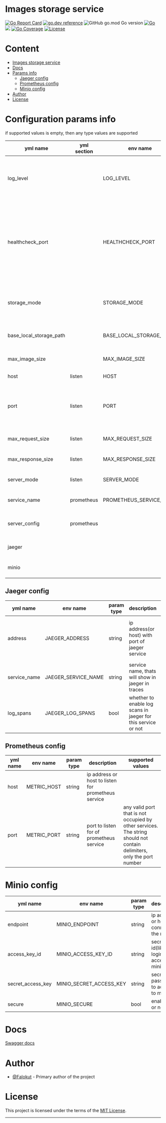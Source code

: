 # Images storage service #

[![Go Report Card](https://goreportcard.com/badge/github.com/Falokut/images_storage_service)](https://goreportcard.com/report/github.com/Falokut/images_storage_service)
[![go.dev reference](https://img.shields.io/badge/go.dev-reference-007d9c?logo=go&logoColor=white&style=flat-square)](https://pkg.go.dev/github.com/Falokut/images_storage_service)
![GitHub go.mod Go version](https://img.shields.io/github/go-mod/go-version/Falokut/images_storage_service)
[![Go](https://github.com/Falokut/images_storage_service/actions/workflows/go.yml/badge.svg?branch=master)](https://github.com/Falokut/images_storage_service/actions/workflows/go.yml) ![](https://changkun.de/urlstat?mode=github&repo=Falokut/images_storage_service)
[![Go Coverage](https://github.com/Falokut/images_storage_service/wiki/coverage.svg)](https://raw.githack.com/wiki/Falokut/images_storage_service/coverage.html)
[![License](https://img.shields.io/badge/license-MIT-green)](./LICENSE)


# Content
+ [Images storage service](#images-storage-service)
+ [Docs](#swagger-docs)
+ [Params info](#configuration-params-info)
    + [Jaeger config](#jaeger-config)
    + [Prometheus config](#prometheus-config)
    + [Minio config](#minio-config)
+ [Author](#author)
+ [License](#license)

# Configuration params info
if supported values is empty, then any type values are supported

| yml name | yml section | env name | param type| description | supported values |
|-|-|-|-|-|-|
| log_level   |      | LOG_LEVEL  |   string   |      logging level        | panic, fatal, error, warning, warn, info, debug, trace|
| healthcheck_port   |      | HEALTHCHECK_PORT  |   string   |     port for healthcheck| any valid port that is not occupied by other services. The string should not contain delimiters, only the port number|
| storage_mode   |      | STORAGE_MODE  |   string   |service storage mode| MINIO or LOCAL, LOCAL is default, case insensitive|
| base_local_storage_path   |      | BASE_LOCAL_STORAGE_PATH  |   string   |path of images storage(relative or absolute path)||
| max_image_size   |      | MAX_IMAGE_SIZE  |   int   |max image size in bytes| only positive values|
| host   |  listen    | HOST  |   string   |  ip address or host to listen   |  |
| port   |  listen    | PORT  |   string   |  port to listen   | The string should not contain delimiters, only the port number|
| max_request_size   |  listen    | MAX_REQUEST_SIZE  |   int32   |  max request size in mb, by default 4 mb  |only > 0|
| max_response_size   |  listen    | MAX_RESPONSE_SIZE  |   int32   |  max response size in mb, by default 4 mb   |only > 0|
| server_mode   |  listen    | SERVER_MODE  |   string   | Server listen mode, Rest API, gRPC or both | GRPC, REST, BOTH|
|service_name|  prometheus    | PROMETHEUS_SERVICE_NAME | string |  service name, thats will show in prometheus  ||
|server_config|  prometheus    |   | nested yml configuration  [metrics server config](#prometheus-config) | |
|jaeger|||nested yml configuration  [jaeger config](#jaeger-config)|configuration for jaeger connection ||
|minio|||nested yml configuration  [minio config](#minio-config)|configuration for minio connection ||

## Jaeger config

|yml name| env name|param type| description | supported values |
|-|-|-|-|-|
|address|JAEGER_ADDRESS|string|ip address(or host) with port of jaeger service| all valid addresses formatted like host:port or ip-address:port |
|service_name|JAEGER_SERVICE_NAME|string|service name, thats will show in jaeger in traces||
|log_spans|JAEGER_LOG_SPANS|bool|whether to enable log scans in jaeger for this service or not||

## Prometheus config
|yml name| env name|param type| description | supported values |
|-|-|-|-|-|
|host|METRIC_HOST|string|ip address or host to listen for prometheus service||
|port|METRIC_PORT|string|port to listen for  of prometheus service| any valid port that is not occupied by other services. The string should not contain delimiters, only the port number|



# Minio config
|yml name| env name|param type| description | supported values |
|-|-|-|-|-|
|endpoint|MINIO_ENDPOINT|string|ip address or host to connect to the minio||
|access_key_id|MINIO_ACCESS_KEY_ID|string|secret id(like login) to access to minio||
|secret_access_key|MINIO_SECRET_ACCESS_KEY|string|secret(like password) to access to minio||
|secure|MINIO_SECURE|bool|enable ssh or not||

# Docs
[Swagger docs](swagger/docs/images_storage_service_v1.swagger.json)
 
 # Author

- [@Falokut](https://github.com/Falokut) - Primary author of the project

# License

This project is licensed under the terms of the [MIT License](https://opensource.org/licenses/MIT).

---